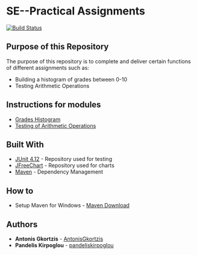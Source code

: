 # SE--Practical Assignments

[![Build Status](https://travis-ci.com/pandeliskirpoglou/SE---Lab-Assignment-2.svg?token=sj2oqcqiqbuxzsYcRzSv&branch=development)](https://travis-ci.com/pandeliskirpoglou/SE---Lab-Assignment-2)

## Purpose of this Repository

The purpose of this repository is to complete and deliver certain functions of different assignments such as:

* Building a histogram of grades between 0-10
* Testing Arithmetic Operations

## Instructions for modules

* [Grades Histogram](seip2020_practical_assignments/gradeshistogram/README.md)
* [Testing of Arithmetic Operations](seip2020_practical_assignments/unittesting/README.md)

## Built With

* [JUnit 4.12](https://mvnrepository.com/artifact/junit/junit/4.12) - Repository used for testing
* [JFreeChart](https://mvnrepository.com/artifact/org.jfree/jfreechart) - Repository used for charts
* [Maven](https://maven.apache.org/) - Dependency Management


## How to

* Setup Maven for Windows - [Maven Download](https://maven.apache.org/download.cgi)

## Authors

* **Antonis Gkortzis** - [AntonisGkortzis](https://github.com/AntonisGkortzis)
* **Pandelis Kirpoglou** - [pandeliskirpoglou](https://github.com/pandeliskirpoglou)

